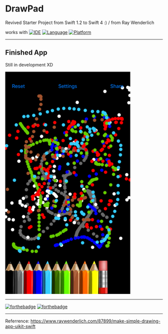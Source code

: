 # DrawPad
Revived Starter Project from Swift 1.2 to Swift 4 :) / from Ray Wenderlich

works with
[![IDE](https://img.shields.io/badge/Xcode-9-blue.svg)](https://developer.apple.com/xcode/)
[![Language](https://img.shields.io/badge/swift-4-orange.svg)](https://swift.org)
[![Platform](https://img.shields.io/badge/platform-iOS%2011-green.svg)](https://developer.apple.com/ios/)

------

## Finished App

Still in development XD

<img src="https://github.com/Yuweh/DrawPad-Final/blob/master/DrawPadPhase2.png" width="400">


------

[![forthebadge](http://forthebadge.com/images/badges/made-with-swift.svg)](http://forthebadge.com) [![forthebadge](http://forthebadge.com/images/badges/built-with-love.svg)](http://forthebadge.com)

-----

Referrence: https://www.raywenderlich.com/87899/make-simple-drawing-app-uikit-swift
